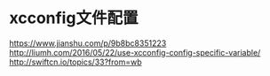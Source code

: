 # xcconfig文件配置

https://www.jianshu.com/p/9b8bc8351223
http://liumh.com/2016/05/22/use-xcconfig-config-specific-variable/
http://swiftcn.io/topics/33?from=wb